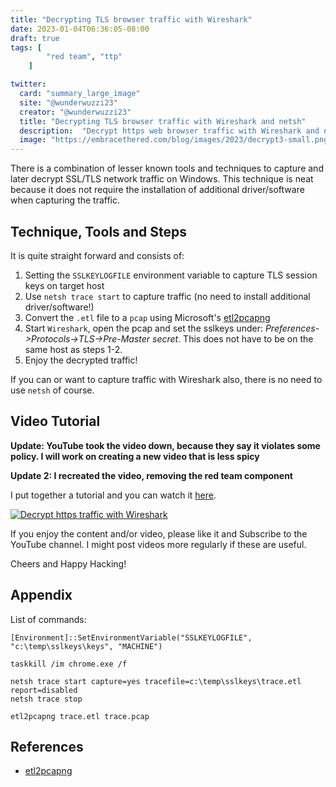 ```yaml
---
title: "Decrypting TLS browser traffic with Wireshark"
date: 2023-01-04T06:36:05-08:00
draft: true
tags: [
        "red team", "ttp"
    ]

twitter:
  card: "summary_large_image"
  site: "@wunderwuzzi23"
  creator: "@wunderwuzzi23"
  title: "Decrypting TLS browser traffic with Wireshark and netsh"
  description:  "Decrypt https web browser traffic with Wireshark and netsh (doing it the Red Team way)"
  image: "https://embracethered.com/blog/images/2023/decrypt3-small.png"
---
```


There is a combination of lesser known tools and techniques to capture and later decrypt SSL/TLS network traffic on Windows. This technique is neat because it does not require the installation of additional driver/software when capturing the traffic.

## Technique, Tools and Steps 

It is quite straight forward and consists of:
1. Setting the `SSLKEYLOGFILE` environment variable to capture TLS session keys on target host
2. Use `netsh trace start` to capture traffic (no need to install additional driver/software!)
3. Convert the `.etl` file to a `pcap` using Microsoft's [etl2pcapng](https://github.com/microsoft/etl2pcapng)
4. Start `Wireshark`, open the pcap and set the sslkeys under: *Preferences->Protocols->TLS->Pre-Master secret*. 
This does not have to be on the same host as steps 1-2.
5. Enjoy the decrypted traffic!

If you can or want to capture traffic with Wireshark also, there is no need to use `netsh` of course.

## Video Tutorial

**Update: YouTube took the video down, because they say it violates some policy. I will work on creating a new video that is less spicy**

**Update 2: I recreated the video, removing the red team component**

I put together a tutorial and you can watch it [here](https://www.youtube.com/watch?v=X-J2S6lQpxc).

[![Decrypt https traffic with Wireshark](/blog/images/2023/decrypt-youtube-small.png)](https://www.youtube.com/watch?v=X-J2S6lQpxc)

If you enjoy the content and/or video, please like it and Subscribe to the YouTube channel. I might post videos more regularly if these are useful.

Cheers and Happy Hacking!



## Appendix

List of commands:

```
[Environment]::SetEnvironmentVariable("SSLKEYLOGFILE", "c:\temp\sslkeys\keys", "MACHINE")

taskkill /im chrome.exe /f

netsh trace start capture=yes tracefile=c:\temp\sslkeys\trace.etl report=disabled
netsh trace stop

etl2pcapng trace.etl trace.pcap
```

## References

* [etl2pcapng](https://github.com/microsoft/etl2pcapng)